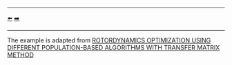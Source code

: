 ***
[⬅️](../0033/README.md "Previous example")
[➡️](../0035/README.md "Next example")
***

The example is adapted from [ROTORDYNAMICS OPTIMIZATION USING DIFFERENT POPULATION-BASED ALGORITHMS WITH TRANSFER MATRIX METHOD](http://dx.doi.org/10.1115/GT2025-152090)
